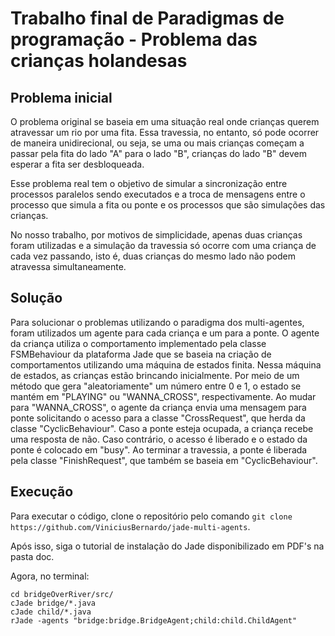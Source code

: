 # Trabalho final de Paradigmas de programação - Problema das crianças holandesas

## Problema inicial

O problema original se baseia em uma situação real onde crianças querem atravessar um rio por uma fita. Essa travessia, no entanto, só pode ocorrer de maneira unidirecional, ou seja, se uma ou mais crianças começam a passar pela fita do lado "A" para o lado "B", crianças do lado "B" devem esperar a fita ser desbloqueada.

Esse problema real tem o objetivo de simular a sincronização entre processos paralelos sendo executados e a troca de mensagens entre o processo que simula a fita ou ponte e os processos que são simulações das crianças.

No nosso trabalho, por motivos de simplicidade, apenas duas crianças foram utilizadas e a simulação da travessia só ocorre com uma criança de cada vez passando, isto é, duas crianças do mesmo lado não podem atravessa simultaneamente.

## Solução

Para solucionar o problemas utilizando o paradigma dos multi-agentes, foram utilizados um agente para cada criança e um para a ponte. O agente da criança utiliza o comportamento implementado pela classe FSMBehaviour da plataforma Jade que se baseia na criação de comportamentos utilizando uma máquina de estados finita. Nessa máquina de estados, as crianças estão brincando inicialmente. Por meio de um método que gera "aleatoriamente" um número entre 0 e 1, o estado se mantém em "PLAYING" ou "WANNA_CROSS", respectivamente. Ao mudar para "WANNA_CROSS", o agente da criança envia uma mensagem para ponte solicitando o acesso para a classe "CrossRequest", que herda da classe "CyclicBehaviour". Caso a ponte esteja ocupada, a criança recebe uma resposta de não. Caso contrário, o acesso é liberado e o estado da ponte é colocado em "busy". Ao terminar a travessia, a ponte é liberada pela classe "FinishRequest", que também se baseia em "CyclicBehaviour".

## Execução

Para executar o código, clone o repositório pelo comando `git clone https://github.com/ViniciusBernardo/jade-multi-agents`.

Após isso, siga o tutorial de instalação do Jade disponibilizado em PDF's na pasta doc.

Agora, no terminal:
```
cd bridgeOverRiver/src/
cJade bridge/*.java
cJade child/*.java
rJade -agents "bridge:bridge.BridgeAgent;child:child.ChildAgent"
```
